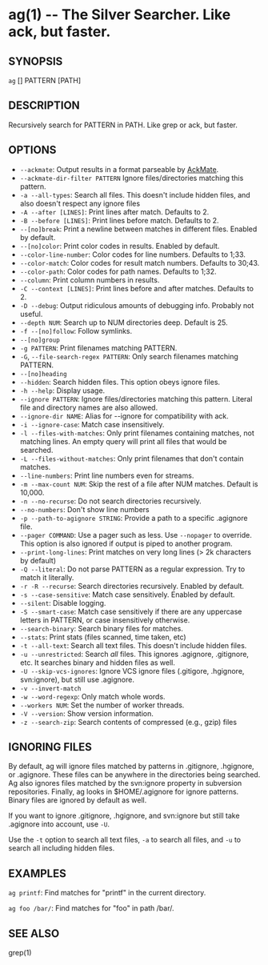 ag(1) -- The Silver Searcher. Like ack, but faster.
=============================================

## SYNOPSIS

`ag` [<options>] PATTERN [PATH]

## DESCRIPTION

Recursively search for PATTERN in PATH. Like grep or ack, but faster.

## OPTIONS

  * `--ackmate`:
    Output results in a format parseable by [AckMate](https://github.com/protocool/AckMate).
  * `--ackmate-dir-filter PATTERN`
    Ignore files/directories matching this pattern.
  * `-a --all-types`:
    Search all files. This doesn't include hidden files, and also doesn't respect any ignore files
  * `-A --after [LINES]`:
    Print lines after match. Defaults to 2.
  * `-B --before [LINES]`:
    Print lines before match. Defaults to 2.
  * `--[no]break`:
    Print a newline between matches in different files. Enabled by default.
  * `--[no]color`:
    Print color codes in results. Enabled by default.
  * `--color-line-number`:
    Color codes for line numbers. Defaults to 1;33.
  * `--color-match`:
    Color codes for result match numbers. Defaults to 30;43.
  * `--color-path`:
    Color codes for path names. Defaults to 1;32.
  * `--column`:
    Print column numbers in results.
  * `-C --context [LINES]`:
    Print lines before and after matches. Defaults to 2.
  * `-D --debug`:
    Output ridiculous amounts of debugging info. Probably not useful.
  * `--depth NUM`:
    Search up to NUM directories deep. Default is 25.
  * `-f --[no]follow`:
    Follow symlinks.
  * `--[no]group`
  * `-g PATTERN`:
    Print filenames matching PATTERN.
  * `-G`, `--file-search-regex PATTERN`:
    Only search filenames matching PATTERN.
  * `--[no]heading`
  * `--hidden`:
    Search hidden files. This option obeys ignore files.
  * `-h --help`:
    Display usage.
  * `--ignore PATTERN`:
    Ignore files/directories matching this pattern. Literal file and directory names are also allowed.
  * `--ignore-dir NAME`:
    Alias for --ignore for compatibility with ack.
  * `-i --ignore-case`:
    Match case insensitively.
  * `-l --files-with-matches`:
    Only print filenames containing matches, not matching lines. An empty query will print all files that would be searched.
  * `-L --files-without-matches`:
    Only print filenames that don't contain matches.
  * `--line-numbers`:
    Print line numbers even for streams.
  * `-m --max-count NUM`:
    Skip the rest of a file after NUM matches. Default is 10,000.
  * `-n --no-recurse`:
    Do not search directories recursively.
  * `--no-numbers`:
    Don't show line numbers
  * `-p --path-to-agignore STRING`:
    Provide a path to a specific .agignore file.
  * `--pager COMMAND`:
    Use a pager such as less. Use `--nopager` to override. This option is also ignored if output is piped to another program.
  * `--print-long-lines`:
    Print matches on very long lines (> 2k characters by default)
  * `-Q --literal`:
    Do not parse PATTERN as a regular expression. Try to match it literally.
  * `-r -R --recurse`:
    Search directories recursively. Enabled by default.
  * `-s --case-sensitive`:
    Match case sensitively. Enabled by default.
  * `--silent`:
    Disable logging.
  * `-S --smart-case`:
    Match case sensitively if there are any uppercase letters in PATTERN, or case insensitively otherwise.
  * `--search-binary`:
    Search binary files for matches.
  * `--stats`:
    Print stats (files scanned, time taken, etc)
  * `-t --all-text`:
    Search all text files. This doesn't include hidden files.
  * `-u --unrestricted`:
    Search *all* files. This ignores .agignore, .gitignore, etc. It searches binary and hidden files as well.
  * `-U --skip-vcs-ignores`:
    Ignore VCS ignore files (.gitigore, .hgignore, svn:ignore), but still use .agignore.
  * `-v --invert-match`
  * `-w --word-regexp`:
    Only match whole words.
  * `--workers NUM`:
    Set the number of worker threads.
  * `-V --version`:
    Show version information.
  * `-z --search-zip`:
    Search contents of compressed (e.g., gzip) files

## IGNORING FILES

By default, ag will ignore files matched by patterns in .gitignore, .hgignore, or .agignore. These files can be anywhere in the directories being searched. Ag also ignores files matched by the svn:ignore property in subversion repositories. Finally, ag looks in $HOME/.agignore for ignore patterns. Binary files are ignored by default as well.

If you want to ignore .gitignore, .hgignore, and svn:ignore but still take .agignore into account, use `-U`.

Use the `-t` option to search all text files, `-a` to search all files, and `-u` to search all including hidden files.

## EXAMPLES

`ag printf`:
  Find matches for "printf" in the current directory.

`ag foo /bar/`:
  Find matches for "foo" in path /bar/.

## SEE ALSO

grep(1)

